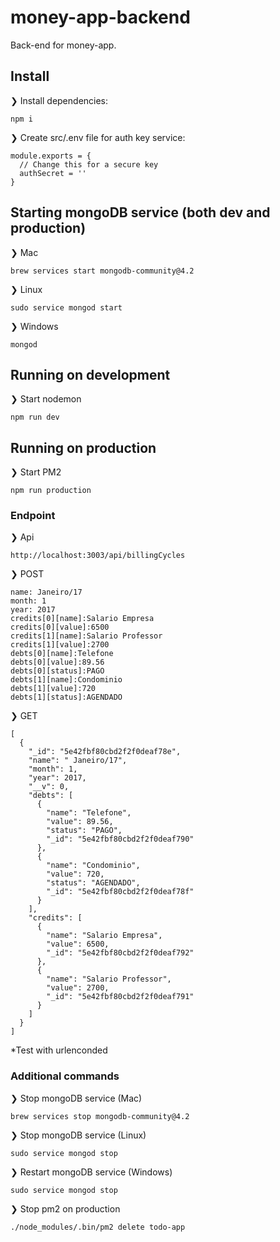 # money-app-backend
Back-end for money-app.

## Install
❯ Install dependencies:

`npm i`

❯ Create src/.env file for auth key service:

```
module.exports = {
  // Change this for a secure key
  authSecret = ''
}
```

## Starting mongoDB service (both dev and production)

❯ Mac

`brew services start mongodb-community@4.2`

❯ Linux

`sudo service mongod start`

❯ Windows

`mongod`

## Running on development

❯ Start nodemon

`npm run dev`

## Running on production

❯ Start PM2

`npm run production`

### Endpoint

❯ Api

```
http://localhost:3003/api/billingCycles
```

❯ POST

```
name: Janeiro/17
month: 1
year: 2017
credits[0][name]:Salario Empresa
credits[0][value]:6500
credits[1][name]:Salario Professor
credits[1][value]:2700
debts[0][name]:Telefone
debts[0][value]:89.56
debts[0][status]:PAGO
debts[1][name]:Condominio
debts[1][value]:720
debts[1][status]:AGENDADO
```

❯ GET

```
[
  {
    "_id": "5e42fbf80cbd2f2f0deaf78e",
    "name": " Janeiro/17",
    "month": 1,
    "year": 2017,
    "__v": 0,
    "debts": [
      {
        "name": "Telefone",
        "value": 89.56,
        "status": "PAGO",
        "_id": "5e42fbf80cbd2f2f0deaf790"
      },
      {
        "name": "Condominio",
        "value": 720,
        "status": "AGENDADO",
        "_id": "5e42fbf80cbd2f2f0deaf78f"
      }
    ],
    "credits": [
      {
        "name": "Salario Empresa",
        "value": 6500,
        "_id": "5e42fbf80cbd2f2f0deaf792"
      },
      {
        "name": "Salario Professor",
        "value": 2700,
        "_id": "5e42fbf80cbd2f2f0deaf791"
      }
    ]
  }
]
```

*Test with urlenconded

### Additional commands
❯ Stop mongoDB service (Mac)

`brew services stop mongodb-community@4.2`

❯ Stop mongoDB service (Linux)

`sudo service mongod stop`

❯ Restart mongoDB service (Windows)

`sudo service mongod stop`

❯ Stop pm2 on production

`./node_modules/.bin/pm2 delete todo-app`
